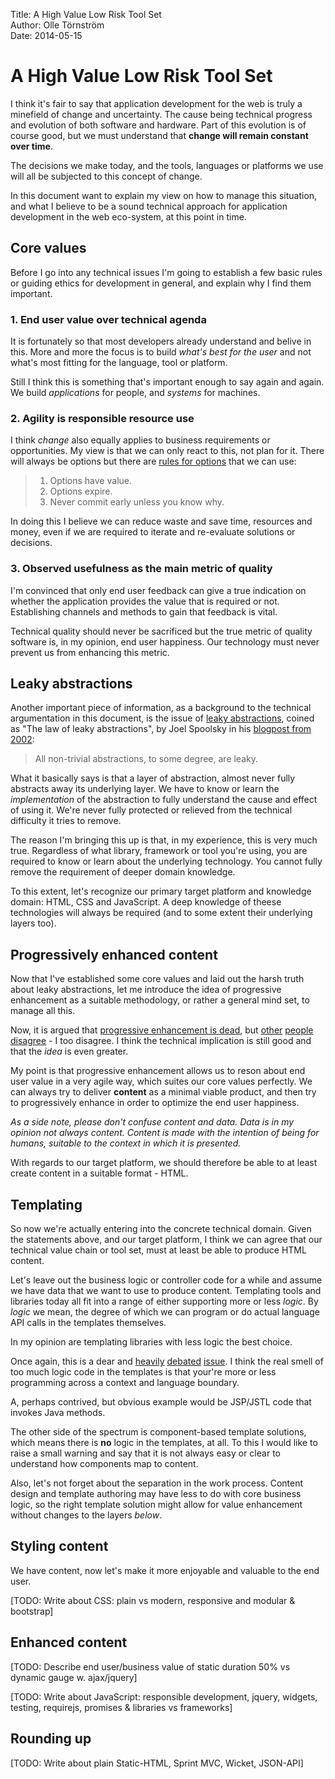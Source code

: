 Title:  A High Value Low Risk Tool Set  
Author: Olle Törnström  
Date:   2014-05-15

# A High Value Low Risk Tool Set

I think it's fair to say that application development for the web is truly a minefield of change and uncertainty. The cause being technical progress and evolution of both software and hardware. Part of this evolution is of course good, but we must understand that **change will remain constant over time**.

The decisions we make today, and the tools, languages or platforms we use will all be subjected to this concept of change.

In this document want to explain my view on how to manage this situation, and what I believe to be a sound technical approach for application development in the web eco-system, at this point in time.

## Core values

Before I go into any technical issues I'm going to establish a few basic rules or guiding ethics for development in general, and explain why I find them important.

### 1. End user value over technical agenda

It is fortunately so that most developers already understand and belive in this. More and more the focus is to build _what's best for the user_ and not what's most fitting for the language, tool or platform.

Still I think this is something that's important enough to say again and again. We build _applications_ for people, and _systems_ for machines.

### 2. Agility is responsible resource use

I think _change_ also equally applies to business requirements or opportunities. My view is that we can only react to this, not plan for it. There will always be options but there are [rules for options][CV1] that we can use:

> 1. Options have value.
> 2. Options expire.
> 3. Never commit early unless you know why.

In doing this I believe we can reduce waste and save time, resources and money, even if we are required to iterate and re-evaluate solutions or decisions.

   [CV1]: http://www.infoq.com/articles/real-options-enhance-agility

### 3. Observed usefulness as the main metric of quality

I'm convinced that only end user feedback can give a true indication on whether the application provides the value that is required or not. Establishing channels and methods to gain that feedback is vital.

Technical quality should never be sacrificed but the true metric of quality software is, in my opinion, end user happiness. Our technology must never prevent us from enhancing this metric.

## Leaky abstractions

Another important piece of information, as a background to the technical argumentation in this document, is the issue of [leaky abstractions][LA1], coined as  "The law of leaky abstractions", by Joel Spoolsky in his [blogpost from 2002][LA2]:

> All non-trivial abstractions, to some degree, are leaky.

What it basically says is that a layer of abstraction, almost never fully abstracts away its underlying layer. We have to know or learn the _implementation_ of the abstraction to fully understand the cause and effect of using it. We're never fully  protected or relieved from the technical difficulty it tries to remove.

The reason I'm bringing this up is that, in my experience, this is very much true. Regardless of what library, framework or tool you're using, you are required to know or learn about the underlying technology. You cannot fully remove the requirement of deeper domain knowledge.

To this extent, let's recognize our primary target platform and knowledge domain: HTML, CSS and JavaScript. A deep knowledge of theese technologies will always be required (and to some extent their underlying layers too).

   [LA1]: http://google.com?q=leaky+abstractions
   [LA2]: http://www.joelonsoftware.com/articles/LeakyAbstractions.html

## Progressively enhanced content

Now that I've established some core values and laid out the harsh truth about leaky abstractions, let me introduce the idea of progressive enhancement as a suitable methodology, or rather a general mind set, to manage all this.

Now, it is argued that [progressive enhancement is dead][PE1], but [other][PE2] [people][PE3] [disagree][PE4] - I too disagree. I think the technical implication is still good and that the _idea_ is even greater.

My point is that progressive enhancement allows us to reson about end user value in a very agile way, which suites our core values perfectly. We can always try to deliver **content** as a minimal viable product, and then try to progressively enhance in order to optimize the end user happiness.

_As a side note, please don't confuse content and data. Data is in my opinion not always content. Content is made with the intention of being for humans, suitable to the context in which it is presented._

With regards to our target platform, we should therefore be able to at least create content in a suitable format - HTML.

   [PE1]: http://tomdale.net/2013/09/progressive-enhancement-is-dead/
   [PE2]: http://thatemil.com/blog/2013/07/02/progressive-enhancement-still-not-dead/
   [PE3]: http://jakearchibald.com/2013/progressive-enhancement-still-important/
   [PE4]: http://christianheilmann.com/2012/02/16/stumbling-on-the-escalator/

## Templating

So now we're actually entering into the concrete technical domain. Given the statements above, and our target platform, I think we can agree that our technical value chain or tool set, must at least be able to produce HTML content.

Let's leave out the business logic or controller code for a while and assume we have data that we want to use to produce content. Templating tools and libraries today all fit into a range of either supporting more or less _logic_. By _logic_ we mean, the degree of which we can program or do actual language API calls in the templates themselves.

In my opinion are templating libraries with less logic the best choice.

Once again, this is a dear and [heavily][TP1] [debated][TP2] [issue][TP3]. I think the real smell of too much logic code in the templates is that your're more or less programming across a context and language boundary.

A, perhaps contrived, but obvious example would be JSP/JSTL code that invokes Java methods.

The other side of the spectrum is component-based template solutions, which means there is **no** logic in the templates, at all. To this I would like to raise a small warning and say that it is not always easy or clear to understand how components map to content.

Also, let's not forget about the separation in the work process. Content design and template authoring may have less to do with core business logic, so the right template solution might allow for value enhancement without changes to the layers _below_.

   [TP1]: http://www.workingsoftware.com.au/page/Your_templating_engine_sucks_and_everything_you_have_ever_written_is_spaghetti_code_yes_you
   [TP2]: http://www.ebaytechblog.com/2012/10/01/the-case-against-logic-less-templates
   [TP3]: http://stackoverflow.com/questions/3896730/whats-the-advantage-of-logic-less-template-such-as-mustache

## Styling content

We have content, now let's make it more enjoyable and valuable to the end user. 

[TODO: Write about CSS: plain vs modern, responsive and modular & bootstrap]

## Enhanced content

[TODO: Describe end user/business value of static duration 50% vs dynamic gauge w. ajax/jquery]

[TODO: Write about JavaScript: responsible development, jquery, widgets, testing, requirejs, promises & libraries vs frameworks]

## Rounding up

[TODO: Write about plain Static-HTML, Sprint MVC, Wicket, JSON-API]

